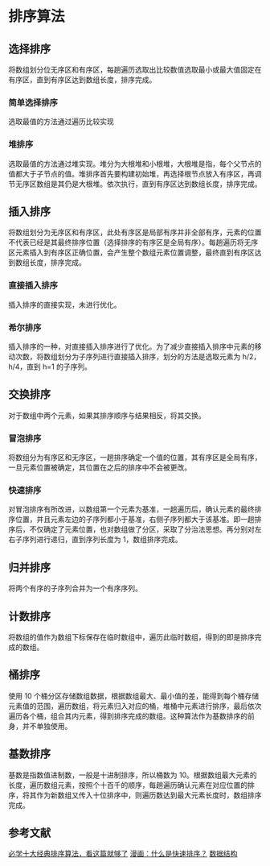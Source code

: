 # 排序算法

## 选择排序

将数组划分位无序区和有序区，每趟遍历选取出比较数值选取最小或最大值固定在有序区，直到有序区达到数组长度，排序完成。

### 简单选择排序

选取最值的方法通过遍历比较实现

### 堆排序

选取最值的方法通过堆实现。堆分为大根堆和小根堆，大根堆是指，每个父节点的值都大于子节点的值。堆排序首先要构建初始堆，再选择根节点放入有序区，再调节无序区数组是其仍是大根堆。依次执行，直到有序区达到数组长度，排序完成。

## 插入排序

将数组划分为无序区和有序区，此处有序区是局部有序并非全部有序，元素的位置不代表已经是其最终排序位置（选择排序的有序区是全局有序）。每趟遍历将无序区元素插入到有序区正确位置，会产生整个数组元素位置调整，最终直到有序区达到数组长度，排序完成。

### 直接插入排序

插入排序的直接实现，未进行优化。

### 希尔排序

插入排序的一种，对直接插入排序进行了优化。为了减少直接插入排序中元素的移动次数，将数组划分为子序列进行直接插入排序，划分的方法是选取元素为 h/2，h/4，直到 h=1 的子序列。

## 交换排序

对于数组中两个元素，如果其排序顺序与结果相反，将其交换。

### 冒泡排序

将数组分为有序区和无序区，一趟排序确定一个值的位置，其有序区是全局有序，一旦元素位置被确定，其位置在之后的排序中不会被更改。

### 快速排序

对冒泡排序有所改进，以数组第一个元素为基准，一趟遍历后，确认元素的最终排序位置，并且元素左边的子序列都小于基准，右侧子序列都大于该基准。即一趟排序后，不仅确定了元素位置，也对数组做了分区，采取了分治法思想。再分别对左右子序列进行递归，直到序列长度为 1，数组排序完成。

## 归并排序

将两个有序的子序列合并为一个有序序列。

## 计数排序

将数组的值作为数组下标保存在临时数组中，遍历此临时数组，得到的即是排序完成的数组。

## 桶排序

使用 10 个桶分区存储数组数据，根据数组最大、最小值的差，能得到每个桶存储元素值的范围，遍历数组，将元素归入对应的桶，堆桶中元素进行排序，最后依次遍历各个桶，组合其内元素，得到排序完成的数组。这种算法作为基数排序的前身，并不单独使用。

## 基数排序

基数是指数值进制数，一般是十进制排序，所以桶数为 10。根据数组最大元素的长度，遍历数组元素，按照个十百千的顺序，每趟遍历确认元素在对应位置的排序，将其作为新数组又传入十位排序中，则遍历数达到最大元素长度时，数组排序完成。

## 参考文献

[必学十大经典排序算法，看这篇就够了](https://zhuanlan.zhihu.com/p/57088609)
[漫画：什么是快速排序？](https://www.cxyxiaowu.com/5262.html)
[数据结构](https://www.icourse163.org/learn/WHU-1001539003?tid=1002049010#/learn/content?type=detail&id=1002711952&cid=1003019863&replay=true)

